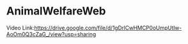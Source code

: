 # AnimalWelfareWeb
Video Link:https://drive.google.com/file/d/1gDrlCwHMCP0oUmpUtIw-AoOm0Q3cZaG_/view?usp=sharing
